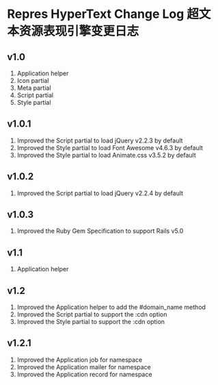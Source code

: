 # Repres HyperText Change Log 超文本资源表现引擎变更日志

## v1.0
1. Application helper
2. Icon partial
3. Meta partial
4. Script partial
5. Style partial

## v1.0.1
1. Improved the Script partial to load jQuery v2.2.3 by default
2. Improved the Style partial to load Font Awesome v4.6.3 by default
3. Improved the Style partial to load Animate.css v3.5.2 by default

## v1.0.2
1. Improved the Script partial to load jQuery v2.2.4 by default

## v1.0.3
1. Improved the Ruby Gem Specification to support Rails v5.0

## v1.1
1. Application helper

## v1.2
1. Improved the Application helper to add the #domain_name method
2. Improved the Script partial to support the :cdn option
3. Improved the Style partial to support the :cdn option

## v1.2.1
1. Improved the Application job for namespace
2. Improved the Application mailer for namespace
3. Improved the Application record for namespace
